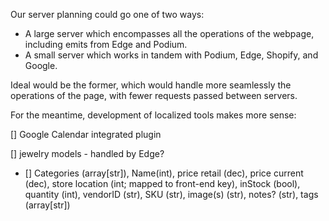 Our server planning could go one of two ways:

- A large server which encompasses all the operations of the webpage, including emits from Edge and Podium.
- A small server which works in tandem with Podium, Edge, Shopify, and Google.

Ideal would be the former, which would handle more seamlessly the operations of the page, with fewer requests passed between servers.

For the meantime, development of localized tools makes more sense:

<!-- NOTE The calendar integration would be a scheduling widget that prevents bookings during filled slots and which sync with the Portsches @gmail account. -->
<!-- Google handles much of the appointmnet scheduling. For example, when booking a flight or a ticket for eventBrite, google adds it automatically to your calendar. Therefore, all we need is to assosciate the Portsche's email in every request. -->
[] Google Calendar integrated plugin

<!-- NOTE Models for jewelry should reflect their data structure in the Edge Invetory system to allow for future scaling -->
[] jewelry models - handled by Edge?

- [] Categories (array[str]), Name(int), price retail (dec), price current (dec), store location (int; mapped to front-end key), inStock (bool), quantity (int), vendorID (str), SKU (str), image(s) (str), notes? (str), tags (array[str])
